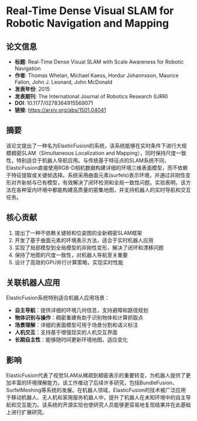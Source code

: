 # Real-Time Dense Visual SLAM for Robotic Navigation and Mapping

## 论文信息
- **标题**: Real-Time Dense Visual SLAM with Scale Awareness for Robotic Navigation
- **作者**: Thomas Whelan, Michael Kaess, Hordur Johannsson, Maurice Fallon, John J. Leonard, John McDonald
- **发表年份**: 2015
- **发表期刊**: The International Journal of Robotics Research (IJRR)
- **DOI**: 10.1177/0278364915569071
- **链接**: https://arxiv.org/abs/1501.04041

## 摘要
该论文提出了一种名为ElasticFusion的系统，该系统能够在实时条件下进行大规模稠密SLAM（Simultaneous Localization and Mapping），同时保持尺度一致性，特别适合于机器人导航应用。与传统基于特征点的SLAM系统不同，ElasticFusion直接使用RGB-D相机数据构建详细的环境三维表面模型，而不依赖于特征提取或关键帧选择。系统采用曲面元素(surfels)表示环境，并通过非刚性变形对齐新帧与已有模型，有效解决了闭环检测和全局一致性问题。实验表明，该方法在各种室内环境中都能构建高质量的密集地图，并支持机器人的实时导航和交互任务。

## 核心贡献
1. 提出了一种不依赖关键帧和位姿图的全新稠密SLAM框架
2. 开发了基于曲面元素的环境表示方法，适合于实时机器人应用
3. 实现了局部模型到全局模型的非刚性变形，解决了闭环和漂移问题
4. 保持了地图的尺度一致性，对机器人导航至关重要
5. 设计了高效的GPU并行计算策略，实现实时性能

## 关联机器人应用
ElasticFusion系统特别适合机器人应用场景：
- **自主导航**：提供详细的环境几何信息，支持避障和路径规划
- **物体识别与操作**：稠密重建有助于识别物体和计算抓取点
- **场景理解**：详细的表面模型可用于场景分割和语义标注
- **人机交互**：支持基于增强现实的人机交互界面
- **长期自主性**：能够随时间更新环境地图，适应变化

## 影响
ElasticFusion代表了视觉SLAM从稀疏到稠密表示的重要转变，为机器人提供了更加丰富的环境理解能力。该工作推动了后续许多研究，包括BundleFusion、SurfelMeshing等系统的发展。在机器人领域，ElasticFusion的技术被广泛应用于移动机器人、无人机和家用服务机器人中，提升了机器人在未知环境中的自主导航和交互能力。该系统的开源实现也使研究人员能够更容易地复现结果并在此基础上进行扩展研究。 